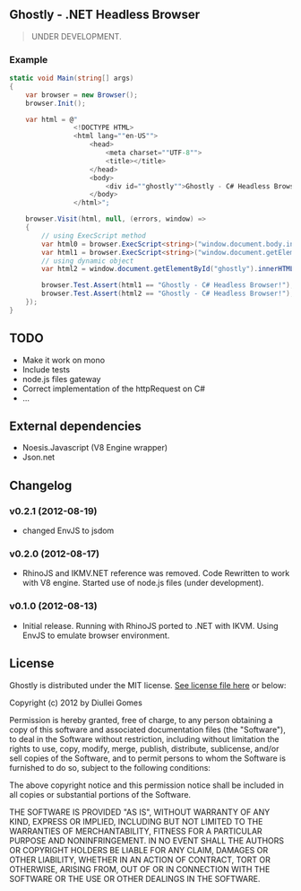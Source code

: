 ## Ghostly - .NET Headless Browser

> UNDER DEVELOPMENT.

### Example

```csharp
static void Main(string[] args)
{
	var browser = new Browser();
	browser.Init();

	var html = @"
				<!DOCTYPE HTML>
				<html lang=""en-US"">
					<head>
						<meta charset=""UTF-8"">
						<title></title>
					</head>
					<body>
						<div id=""ghostly"">Ghostly - C# Headless Browser!</div>
					</body>
				</html>";

	browser.Visit(html, null, (errors, window) =>
	{
		// using ExecScript method
		var html0 = browser.ExecScript<string>("window.document.body.innerHTML");
		var html1 = browser.ExecScript<string>("window.document.getElementById('ghostly').innerHTML");
		// using dynamic object
		var html2 = window.document.getElementById("ghostly").innerHTML;

		browser.Test.Assert(html1 == "Ghostly - C# Headless Browser!");
		browser.Test.Assert(html2 == "Ghostly - C# Headless Browser!");
	});
}
```

## TODO

* Make it work on mono
* Include tests
* node.js files gateway
* Correct implementation of the httpRequest on C#
* ...

## External dependencies

* Noesis.Javascript (V8 Engine wrapper)
* Json.net

## Changelog

### v0.2.1 (2012-08-19)

* changed EnvJS to jsdom

### v0.2.0 (2012-08-17)

* RhinoJS and IKMV.NET reference was removed. Code Rewritten to work with V8 engine. Started use of node.js files (under development).

### v0.1.0 (2012-08-13)

* Initial release. Running with RhinoJS ported to .NET with IKVM. Using EnvJS to emulate browser environment.

## License

Ghostly is distributed under the MIT license. [See license file here](https://raw.github.com/Diullei/Ghostly/master/LICENSE.txt) or below:

Copyright (c) 2012 by Diullei Gomes

Permission is hereby granted, free of charge, to any person obtaining a copy of this software and associated documentation files (the "Software"), to deal in the Software without restriction, including without limitation the rights to use, copy, modify, merge, publish, distribute, sublicense, and/or sell copies of the Software, and to permit persons to whom the Software is furnished to do so, subject to the following conditions:

The above copyright notice and this permission notice shall be included in all copies or substantial portions of the Software.

THE SOFTWARE IS PROVIDED "AS IS", WITHOUT WARRANTY OF ANY KIND, EXPRESS OR IMPLIED, INCLUDING BUT NOT LIMITED TO THE WARRANTIES OF MERCHANTABILITY, FITNESS FOR A PARTICULAR PURPOSE AND NONINFRINGEMENT. IN NO EVENT SHALL THE AUTHORS OR COPYRIGHT HOLDERS BE LIABLE FOR ANY CLAIM, DAMAGES OR OTHER LIABILITY, WHETHER IN AN ACTION OF CONTRACT, TORT OR OTHERWISE, ARISING FROM, OUT OF OR IN CONNECTION WITH THE SOFTWARE OR THE USE OR OTHER DEALINGS IN THE SOFTWARE.